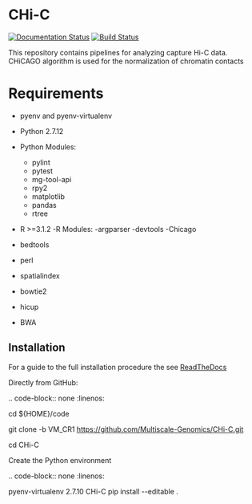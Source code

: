 # CHi-C

[![Documentation Status](https://readthedocs.org/projects/capture-chi-c/badge/?version=latest)](https://capture-chi-c.readthedocs.io/en/latest/?badge=latest) [![Build Status](https://travis-ci.org/Multiscale-Genomics/CHi-C.svg?branch=VM_CR1)](https://travis-ci.org/Multiscale-Genomics/CHi-C)


This repository contains pipelines for analyzing capture Hi-C data. CHiCAGO algorithm is used for the normalization of chromatin contacts

# Requirements
- pyenv and pyenv-virtualenv
- Python 2.7.12
- Python Modules:
  - pylint
  - pytest
  - mg-tool-api
  - rpy2
  - matplotlib
  - pandas
  - rtree


- R >=3.1.2
-R Modules:
  -argparser
  -devtools
  -Chicago
- bedtools
- perl
- spatialindex
- bowtie2
- hicup
- BWA


Installation
------------

For a guide to the full installation procedure the see [ReadTheDocs](https://capture-chi-c.readthedocs.io/en/latest/?badge=latest)

Directly from GitHub:

.. code-block:: none
   :linenos:

   cd ${HOME}/code

   git clone -b VM_CR1 https://github.com/Multiscale-Genomics/CHi-C.git

   cd CHi-C

Create the Python environment

.. code-block:: none
   :linenos:

   pyenv-virtualenv 2.7.10 CHi-C
   pip install --editable .
